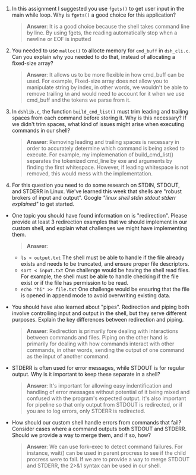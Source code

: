 1. In this assignment I suggested you use `fgets()` to get user input in the main while loop. Why is `fgets()` a good choice for this application?

    > **Answer**:  It is a good choice because the shell takes command line by line. By using fgets, the reading automatically stop when a newline or EOF is inputted

2. You needed to use `malloc()` to allocte memory for `cmd_buff` in `dsh_cli.c`. Can you explain why you needed to do that, instead of allocating a fixed-size array?

    > **Answer**:  It allows us to be more flexible in how cmd_buff can be used. For example, Fixed-size array does not allow you to manipulate string by index, in other words, we wouldn't be able to remove trailing \n and would need to account for it when we use cmd_buff and the tokens we parse from it.


3. In `dshlib.c`, the function `build_cmd_list()` must trim leading and trailing spaces from each command before storing it. Why is this necessary? If we didn't trim spaces, what kind of issues might arise when executing commands in our shell?

    > **Answer**:  Removing leading and trailing spaces is necessary in order to accurately determine which command is being asked to execute. For example, my implemenation of build_cmd_list() separates the tokenized cmd_line by exe and arguments by finding the first whitespace. However, if leading whitespace is not removed, this would mess with the implementation.

4. For this question you need to do some research on STDIN, STDOUT, and STDERR in Linux. We've learned this week that shells are "robust brokers of input and output". Google _"linux shell stdin stdout stderr explained"_ to get started.

- One topic you should have found information on is "redirection". Please provide at least 3 redirection examples that we should implement in our custom shell, and explain what challenges we might have implementing them.

    > **Answer**: 
     - `ls > output.txt` The shell must be able to handle if the file already exists and needs to be truncated, and ensure proper file descriptors.
     - `sort < input.txt` One challenge would be having the shell read files. For example, the shell must be able to handle checking if the file exist or if the file has permission to be read.
     - `echo "hi" >> file.txt` One challenge would be ensuring that the file is opened in append mode to avoid overwriting existing data.

- You should have also learned about "pipes". Redirection and piping both involve controlling input and output in the shell, but they serve different purposes. Explain the key differences between redirection and piping.

    > **Answer**:  Redirection is primarily fore dealing with interactions between commands and files. Piping on the other hand is primarily for dealing with how commands interact with other commands, in other words, sending the output of one command as the input of another command.

- STDERR is often used for error messages, while STDOUT is for regular output. Why is it important to keep these separate in a shell?

    > **Answer**:  It's important for allowing easy indentification and handling of error messages without potential of it being mixed and confused with the program's expected output. It's also important for pipeline so that only output from STDOUT is redirected, or if you are to log errors, only STDERR is redirected.

- How should our custom shell handle errors from commands that fail? Consider cases where a command outputs both STDOUT and STDERR. Should we provide a way to merge them, and if so, how?

    > **Answer**:  We can use fork-exec to detect command failures. For instance, wait() can be used in parent procress to see if the child procress were to fail. If we are to provide a way to merge STDOUT and STDERR, the 2>&1 syntax can be used in our shell.
